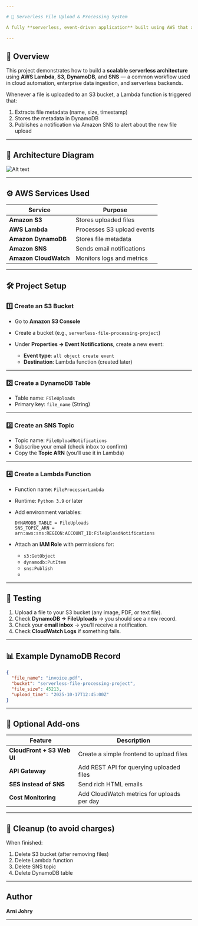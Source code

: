 ```yaml
---

# 📁 Serverless File Upload & Processing System

A fully **serverless, event-driven application** built using AWS that automatically processes uploaded files, extracts metadata, stores details in **DynamoDB**, and sends **real-time notifications** via SNS.

---
```


## 🚀 Overview

This project demonstrates how to build a **scalable serverless architecture** using **AWS Lambda**, **S3**, **DynamoDB**, and **SNS** — a common workflow used in cloud automation, enterprise data ingestion, and serverless backends.

Whenever a file is uploaded to an S3 bucket, a Lambda function is triggered that:

1. Extracts file metadata (name, size, timestamp)
2. Stores the metadata in DynamoDB
3. Publishes a notification via Amazon SNS to alert about the new file upload

---

## 🧩 Architecture Diagram

![Alt text](images/Gemini_Generated_Image_a0t2cha0t2cha0t2.png)


---

## ⚙️ AWS Services Used

| Service               | Purpose                    |
| --------------------- | -------------------------- |
| **Amazon S3**         | Stores uploaded files      |
| **AWS Lambda**        | Processes S3 upload events |
| **Amazon DynamoDB**   | Stores file metadata       |
| **Amazon SNS**        | Sends email notifications  |
| **Amazon CloudWatch** | Monitors logs and metrics  |

---

## 🛠️ Project Setup

### 1️⃣ Create an S3 Bucket

* Go to **Amazon S3 Console**
* Create a bucket (e.g., `serverless-file-processing-project`)
* Under **Properties → Event Notifications**, create a new event:

  * **Event type**: `all object create event`
  * **Destination**: Lambda function (created later)

---

### 2️⃣ Create a DynamoDB Table

* Table name: `FileUploads`
* Primary key: `file_name` (String)

---

### 3️⃣ Create an SNS Topic

* Topic name: `FileUploadNotifications`
* Subscribe your email (check inbox to confirm)
* Copy the **Topic ARN** (you’ll use it in Lambda)

---

### 4️⃣ Create a Lambda Function

* Function name: `FileProcessorLambda`
* Runtime: `Python 3.9` or later
* Add environment variables:

  ```
  DYNAMODB_TABLE = FileUploads
  SNS_TOPIC_ARN = arn:aws:sns:REGION:ACCOUNT_ID:FileUploadNotifications
  ```
* Attach an **IAM Role** with permissions for:

  * `s3:GetObject`
  * `dynamodb:PutItem`
  * `sns:Publish`
  * 
---

## 🧪 Testing

1. Upload a file to your S3 bucket (any image, PDF, or text file).
2. Check **DynamoDB → FileUploads** → you should see a new record.
3. Check your **email inbox** → you’ll receive a notification.
4. Check **CloudWatch Logs** if something fails.

---

## 📊 Example DynamoDB Record

```json
{
  "file_name": "invoice.pdf",
  "bucket": "serverless-file-processing-project",
  "file_size": 45213,
  "upload_time": "2025-10-17T12:45:00Z"
}
```

---

## 🧰 Optional Add-ons

| Feature                    | Description                                |
| -------------------------- | ------------------------------------------ |
| **CloudFront + S3 Web UI** | Create a simple frontend to upload files   |
| **API Gateway**            | Add REST API for querying uploaded files   |
| **SES instead of SNS**     | Send rich HTML emails                      |
| **Cost Monitoring**        | Add CloudWatch metrics for uploads per day |

---

## 🧼 Cleanup (to avoid charges)

When finished:

1. Delete S3 bucket (after removing files)
2. Delete Lambda function
3. Delete SNS topic
4. Delete DynamoDB table

---

## Author

**Arni Johry**

---
